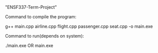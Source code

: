 "ENSF337-Term-Project" 

Command to compile the program:

g++ main.cpp airline.cpp flight.cpp passenger.cpp seat.cpp -o main.exe

Command to run(depends on system):

./main.exe
     OR
main.exe